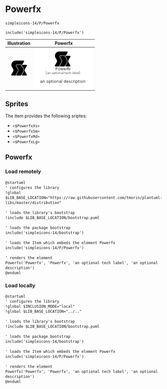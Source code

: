 # Powerfx


```text
simpleicons-14/P/Powerfx
```

```text
include('simpleicons-14/P/Powerfx')
```



| Illustration | Powerfx |
| :---: | :---: |
| ![illustration for Illustration](../../simpleicons-14/P/Powerfx.png) | ![illustration for Powerfx](../../simpleicons-14/P/Powerfx.Local.png) |



## Sprites
The item provides the following sriptes:

- `<$PowerfxXs>`
- `<$PowerfxSm>`
- `<$PowerfxMd>`
- `<$PowerfxLg>`





## Powerfx

### Load remotely
```plantuml
@startuml
' configures the library
!global $LIB_BASE_LOCATION="https://raw.githubusercontent.com/tmorin/plantuml-libs/master/distribution"

' loads the library's bootstrap
!include $LIB_BASE_LOCATION/bootstrap.puml

' loads the package bootstrap
include('simpleicons-14/bootstrap')

' loads the Item which embeds the element Powerfx
include('simpleicons-14/P/Powerfx')

' renders the element
Powerfx('Powerfx', 'Powerfx', 'an optional tech label', 'an optional description')
@enduml
```

### Load locally
```plantuml
@startuml
' configures the library
!global $INCLUSION_MODE="local"
!global $LIB_BASE_LOCATION="../.."

' loads the library's bootstrap
!include $LIB_BASE_LOCATION/bootstrap.puml

' loads the package bootstrap
include('simpleicons-14/bootstrap')

' loads the Item which embeds the element Powerfx
include('simpleicons-14/P/Powerfx')

' renders the element
Powerfx('Powerfx', 'Powerfx', 'an optional tech label', 'an optional description')
@enduml
```

